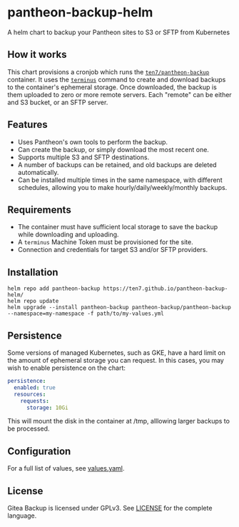 # pantheon-backup-helm

A helm chart to backup your Pantheon sites to S3 or SFTP from Kubernetes

## How it works

This chart provisions a cronjob which runs the [`ten7/pantheon-backup`](https://hub.docker.com/repository/docker/ten7/pantheon-backup) container. It uses the [`terminus`](https://pantheon.io/docs/terminus) command to create and download backups to the container's ephemeral storage. Once downloaded, the backup is them uploaded to zero or more remote servers. Each "remote" can be either and S3 bucket, or an SFTP server.

## Features

* Uses Pantheon's own tools to perform the backup.
* Can create the backup, or simply download the most recent one.
* Supports multiple S3 and SFTP destinations.
* A number of backups can be retained, and old backups are deleted automatically.
* Can be installed multiple times in the same namespace, with different schedules, allowing you to make hourly/daily/weekly/monthly backups.

## Requirements

* The container must have sufficient local storage to save the backup while downloading and uploading.
* A `terminus` Machine Token must be provisioned for the site.
* Connection and credentials for target S3 and/or SFTP providers.

## Installation

```shell
helm repo add pantheon-backup https://ten7.github.io/pantheon-backup-helm/
helm repo update
helm upgrade --install pantheon-backup pantheon-backup/pantheon-backup --namespace=my-namespace -f path/to/my-values.yml
```

## Persistence
Some versions of managed Kubernetes, such as GKE, have a hard limit on the amount of ephemeral storage you can request. In this cases, you may wish to enable persistence on the chart:

```yaml
persistence:
  enabled: true
  resources:
    requests:
      storage: 10Gi
```

This will mount the disk in the container at /tmp, alllowing larger backups to be processed.

## Configuration

For a full list of values, see [values.yaml](https://raw.githubusercontent.com/ten7/pantheon-backup-helm/main/charts/pantheon-backup/values.yaml).

## License

Gitea Backup is licensed under GPLv3. See [LICENSE](https://raw.githubusercontent.com/ten7/pantheon-backup-helm/main/LICENSE) for the complete language.
